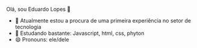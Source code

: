 Olá, sou Eduardo Lopes 👋



- 🔭 Atualmente estou a procura de uma primeira experiência no setor de tecnologia
- 🌱 Estudando bastante: Javascript, html, css, phyton
- 😄 Pronouns: ele/dele


